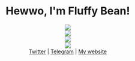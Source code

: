 <div align="center">
  <h1>Hewwo, I'm Fluffy Bean!</h1>
  
  <div align="center">
    <img src="https://github-readme-stats.vercel.app/api/top-langs/?username=Fluffy-Bean&layout=compact&card_width=445&langs_count=10&title_color=8C977D&bg_color=151515&text_color=E8E3E3&hide_border=true&icon_color=8C977D&border_radius=15px">
  </div>

  <div align="center">
    <img src="https://github-readme-stats.vercel.app/api/wakatime?username=Fluffy_Bean&layout=compact&title_color=8C977D&bg_color=151515&text_color=E8E3E3&hide_border=true&icon_color=8C977D&border_radius=15px">
  </div>

  <div align="center">
    <img src="https://github-readme-stats.vercel.app/api?username=Fluffy-Bean&show_icons=true&title_color=8C977D&bg_color=151515&text_color=E8E3E3&hide_border=true&icon_color=8C977D&border_radius=15px">
  </div>

  <div align="center">
    <img src="https://spotify-recently-played-readme.vercel.app/api?user=lizarddash005&width=495&count=3">
  </div>
  
  <div align="center">
    <a href="https://twitter.com/fluffybeanUwU">Twitter</a> | <a href="https://t.me/Fluffy_Bean">Telegram</a> | <a href="https:gay.fluffybean.gay">My website</a>
  </div>
</div>

<!--
## Programming Experience
|Education       |Level  |Grade|
|----------------|-------|-----|
|Game Development|Level 3|Pass |
|Computer Science|GCSE   |5    |

|Projects                                |Using             |
|----------------------------------------|------------------|
|Discord bot                             |Python            |
|[My website](https://gay.fluffybean.gay)|PHP and CSS       |
|Game servers                            |Custom scripts    |
|Hosting servers                         |Proxmox           |
|Nextcloud                               |Ubuntu            |

## Languages that interest me
- PHP
- Bash
- Python
- HTML & CSS
-->
